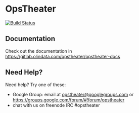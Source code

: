 # OpsTheater

[![Build
Status](https://gitlab.olindata.com/opstheater/opstheater/badges/production/build.svg)](https://gitlab.olindata.com/opstheater/opstheater/builds/)

## Documentation

Check out the documentation in https://gitlab.olindata.com/opstheater/opstheater-docs

## Need Help?

Need help? Try one of these:

* Google Group: email at opstheater@googlegroups.com or https://groups.google.com/forum/#!forum/opstheater
* chat with us on freenode IRC #opstheater
